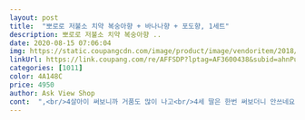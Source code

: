 ```yaml
---
layout: post 
title:  "뽀로로 저불소 치약 복숭아향 + 바나나향 + 포도향, 1세트" 
description: 뽀로로 저불소 치약 복숭아향 ..
date: 2020-08-15 07:06:04 
img: https://static.coupangcdn.com/image/product/image/vendoritem/2018/10/23/3299622266/fc3fe65a-df7d-4f81-81de-58f5df55ed7a.jpg 
linkUrl: https://link.coupang.com/re/AFFSDP?lptag=AF3600438&subid=ahnPublicAsk&pageKey=37854081&itemId=139711223&vendorItemId=3299622266&traceid=V0-113-29bf2bad5421ca0a 
categories: [1011] 
color: 4A148C 
price: 4950 
author: Ask View Shop 
cont:  ",<br/>4살아이 써보니까 거품도 많이 나고<br/>4세 딸은 한번 써보더니 안쓰네요.<br/><br/>8세 아들은 좋다하는데<br/>가격저렴하고 향도 괜찬고 양도많으니 한참써요<br/>거의 다써가길래 바로 주문했어요.<br/><br/>거품이너무적거나 너무많지않곶적당하고<br/>과일향이 나는 듯 해서 구매했어요.<br/><br/>괜찮네요<br/>구매하시는데도움되셨음해요^^<br/>나는 의외로 빠나나향이제일좋다는<br/>두달정도 더쓰고 아직도 많이남았는데?ㅎ<br/>딱 3묶음으로 저렴한 가격인데다가 로켓배송까지!!<br/>몇개 묶음으로 보다가 발견한 뽀로로 치약 <br/> -)<br/>뭐 천연치약, 해외치약쓰다 이거써보니<br/>바나나 + 복숭아 + 포도 세가지 있어요.<br/><br/>바나나향 먼저 뜯어썼는데  진하게 나고요<br/>받아보니 작은 사이즈였는데<br/>사다주는엄마가 너무 질리는감이없지않아 좀바까보려고ㅎㅎ<br/>세개동시사용중ㅋ<br/>솔직히 한국치약쓰기가 아직도 무서워서<br/>아기 때 우식증으로 치아관리에 엄청 신경쓰고 있는데<br/>아이가 뽀로로를 좋아하기도 하고<br/>아이가 뽀로로치약이라고 좋아해주니<br/>아이가 우물우물퉤잘하기때문에 걱정이 덜하네요ㅎ<br/>아이도 만족하면서 좋아해요.<br/><br/>애가 좋다하니 당분간 함 써볼려구요<br/>양치시키기도 너무 너무 편해요!! ㅋ<br/>양치하고 후해보라고해도 바나나향이제일좋음<br/>어린이집 한개 집에서 쓸거 한개 예비용 한개!<br/>어린이집에도 하나 보내야 할거 같아<br/>어쩐지 이번에는 번거롭기도하고 국내치약 처음사보고 사용해봅니다.<br/><br/>역주주인공은 뽀로로라그런가?ㅎㅎ<br/>요건 한 두달정도 더 쓰고있는것같은데<br/>우리아기 43개월 한 1년반정도 푸치만 썼는데<br/>우선 용량작다는후기많은데.<br/>.<br/> 흠.<br/>.<br/><br/>저불소이다보니 유아가 사용하기 딱 좋네요.<br/><br/>전에 다른 제품 쓰던 치약을<br/>전체적으로 아주아주 만족합니다!!!!<br/>직구하거나 독일꺼나 해외꺼 쓰는게 맘이놓이네요.<br/><br/>초1 8세 남아 사용.<br/><br/>치약이 똑 떨어져서 살펴보다가 구매했고요<br/>포도향이 확 나더라구요 ㅋ<br/>푸치다써가서 바꾸려는데 탐스직구하려다<br/>하나는 얼집보낼랫더니 기냥 여행용1 큰방화장실 거실화장실1<br/>하나씩 사용하기 편한거 같아요.<br/><br/>향은 역시 인위적인향이 퐈<br/>" 
---
```


